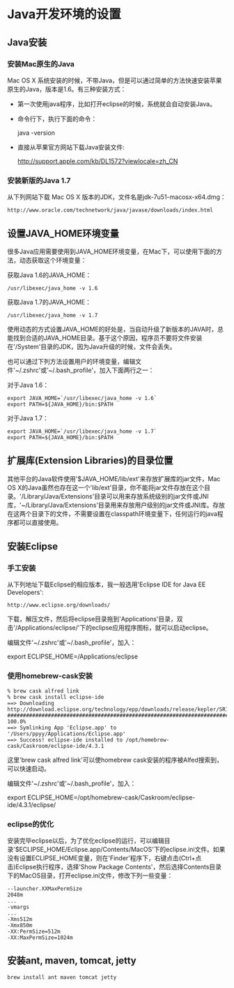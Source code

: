 # Java开发环境的设置

## Java安装

### 安装Mac原生的Java

Mac OS X 系统安装的时候，不带Java，但是可以通过简单的方法快速安装苹果原生的Java，版本是1.6。有三种安装方式：

* 第一次使用java程序，比如打开eclipse的时候，系统就会自动安装Java。

* 命令行下，执行下面的命令：

    java -version

* 直接从苹果官方网站下载Java安装文件:

    http://support.apple.com/kb/DL1572?viewlocale=zh_CN

### 安装新版的Java 1.7

从下列网站下载 Mac OS X 版本的JDK，文件名是jdk-7u51-macosx-x64.dmg：

    http://www.oracle.com/technetwork/java/javase/downloads/index.html

## 设置JAVA_HOME环境变量

很多Java应用需要使用到JAVA_HOME环境变量，在Mac下，可以使用下面的方法，动态获取这个环境变量：

获取Java 1.6的JAVA_HOME：

    /usr/libexec/java_home -v 1.6

获取Java 1.7的JAVA_HOME：

    /usr/libexec/java_home -v 1.7

使用动态的方式设置JAVA_HOME的好处是，当自动升级了新版本的JAVA时，总能找到合适的JAVA_HOME目录。基于这个原因，程序员不要将文件安装在'/System'目录的JDK，因为Java升级的时候，文件会丢失。

也可以通过下列方法设置用户的环境变量，编辑文件'~/.zshrc'或'~/.bash_profile'，加入下面两行之一：

对于Java 1.6：

    export JAVA_HOME=`/usr/libexec/java_home -v 1.6`
    export PATH=${JAVA_HOME}/bin:$PATH

对于Java 1.7：

    export JAVA_HOME=`/usr/libexec/java_home -v 1.7`
    export PATH=${JAVA_HOME}/bin:$PATH

## 扩展库(Extension Libraries)的目录位置 

其他平台的Java软件使用'$JAVA_HOME/lib/ext'来存放扩展库的jar文件，Mac OS X的Java虽然也存在这一个'lib/ext'目录，你不能将jar文件存放在这个目录。'/Library/Java/Extensions'目录可以用来存放系统级别的jar文件或JNI库，'~/Library/Java/Extensions'目录用来存放用户级别的jar文件或JNI库。存放在这两个目录下的文件，不需要设置在classpath环境变量下，任何运行的java程序都可以直接使用。

## 安装Eclipse

### 手工安装

从下列地址下载Eclipse的相应版本，我一般选用'Eclipse IDE for Java EE Developers':

    http://www.eclipse.org/downloads/

下载，解压文件，然后将eclipse目录拖到'Applications'目录，双击'/Applications/eclipse/'下的eclipse应用程序图标，就可以启动eclipse。

编辑文件'~/.zshrc'或'~/.bash_profile'，加入：

   export ECLIPSE_HOME=/Applications/eclipse

### 使用homebrew-cask安装

    % brew cask alfred link
    % brew cask install eclipse-ide
    ==> Downloading http://download.eclipse.org/technology/epp/downloads/release/kepler/SR1/e
    ######################################################################## 100.0%
    ==> Symlinking App 'Eclipse.app' to '/Users/ppyy/Applications/Eclipse.app'
    ==> Success! eclipse-ide installed to /opt/homebrew-cask/Caskroom/eclipse-ide/4.3.1

这里'brew cask alfred link'可以使homebrew cask安装的程序被Alfed搜索到，可以快速启动。

编辑文件'~/.zshrc'或'~/.bash_profile'，加入：

   export ECLIPSE_HOME=/opt/homebrew-cask/Caskroom/eclipse-ide/4.3.1/eclipse/

### eclipse的优化

安装完毕eclipse以后，为了优化eclipse的运行，可以编辑目录'$ECLIPSE_HOME/Eclipse.app/Contents/MacOS'下的eclipse.ini文件。如果没有设置ECLIPSE_HOME变量，则在'Finder'程序下，右键点击(Ctrl+点击)Eclipse执行程序，选择'Show Package Contents'，然后选择Contents目录下的MacOS目录，打开eclipse.ini文件，修改下列一些变量：

    --launcher.XXMaxPermSize
    2048m
    ...
    -vmargs
    ...
    -Xms512m
    -Xmx850m
    -XX:PermSize=512m
    -XX:MaxPermSize=1024m

## 安装ant, maven, tomcat, jetty

    brew install ant maven tomcat jetty

